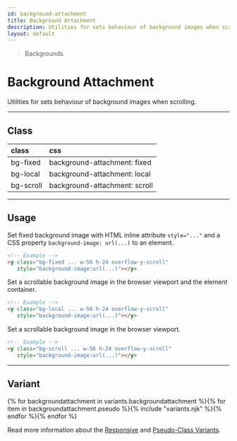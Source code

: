 ```yaml
---
id: background-attachment
title: Background Attachment
description: Utilities for sets behaviour of background images when scrolling.
layout: default
---
```


> Backgrounds

# Background Attachment

Utilities for sets behaviour of background images when scrolling.

---

## Class

| <span class="px-3 py-1 text-white (dark)text-charcoal-100 bg-charcoal-100 (dark)bg-gray-600 rounded-full">class</span> | <span class="px-3 py-1 text-white (dark)text-charcoal-100 bg-charcoal-100 (dark)bg-gray-600 rounded-full">css</span> |
|:--|:--|
| bg-fixed | background-attachment: fixed |
| bg-local | background-attachment: local |
| bg-scroll | background-attachment: scroll |

---

## Usage

Set fixed background image with HTML inline attribute `style="..."` and a CSS property `background-image: url(...)` to an element.

<y class="my-2 mx-auto max-w-sm bg-red-300">
  <y class="h-32 w-full overflow-y-scroll">
    <y class="h-64 w-64 bg-fixed"
       style="background-image:url(https://picsum.photos/300?=1)"></y>
  </y>
</y>

```html
<!-- Example -->
<y class="bg-fixed ... w-56 h-24 overflow-y-scroll"
   style="background-image:url(...)"></y>
```

Set a scrollable background image in the browser viewport and the element container.

<y class="my-2 mx-auto max-w-sm bg-red-300">
  <y class="h-32 w-full overflow-y-scroll">
    <y class="h-64 w-64 bg-local"
       style="background-image:url(https://picsum.photos/300?=1)"></y>
  </y>
</y>

```html
<!-- Example -->
<y class="bg-local ... w-56 h-24 overflow-y-scroll"
   style="background-image:url(...)"></y>
```

Set a scrollable background image in the browser viewport.

<y class="my-2 mx-auto max-w-sm bg-red-300">
  <y class="h-32 w-full overflow-y-scroll">
    <y class="h-64 w-64 bg-scroll"
       style="background-image:url(https://picsum.photos/300?=1)"></y>
  </y>
</y>

```html
<!-- Example -->
<y class="bg-scroll ... w-56 h-24 overflow-y-scroll"
   style="background-image:url(...)"></y>
```

---

## Variant

<y class="flex flex-gap-2 flex-wrap justify-start items-center">{% for backgroundattachment in variants.backgroundattachment %}{% for item in backgroundattachment.pseudo %}{% include "variants.njk" %}{% endfor %}{% endfor %}</y>

Read more information about the [Responsive](/responsive) and [Pseudo-Class Variants](/pseudo-class-variants/).

